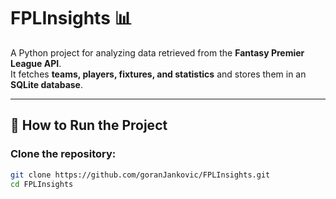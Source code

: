 # FPLInsights 📊

A Python project for analyzing data retrieved from the **Fantasy Premier League API**.  
It fetches **teams, players, fixtures, and statistics** and stores them in an **SQLite database**.

---

## 🚀 How to Run the Project

### **Clone the repository:**
```bash
git clone https://github.com/goranJankovic/FPLInsights.git
cd FPLInsights


